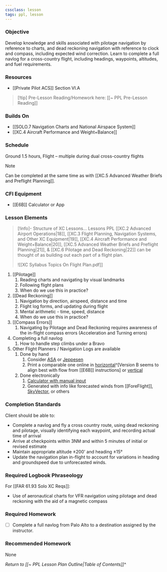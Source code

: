 ```yaml
---
cssclass: lesson
tags: ppl, lesson
---
```

### Objective
Develop knowledge and skills associated with pilotage navigation by reference to charts, and dead reckoning navigation with reference to clock and compass, including expected wind correction.  Learn to complete a full navlog for a cross-country flight, including headings, waypoints, altitudes, and fuel requirements.

### Resources
- [[Private Pilot ACS]] Section VI.A

> [!tip] Pre-Lesson Reading/Homework here: [[~ PPL Pre-Lesson Reading]]

### Builds On
- [[SOLO.7 Navigation Charts and National Airspace System]]
- [[XC.4 Aircraft Performance and Weight+Balance]]

### Schedule
Ground 1.5 hours, Flight – multiple during dual cross-country flights

> [!note] 
> Can be completed at the same time as with [[XC.5 Advanced Weather Briefs and Preflight Planning]].

### CFI Equipment
- [[E6B]] Calculator or App

### Lesson Elements
> [!info]- Structure of XC Lessons...
> Lessons PPL [[XC.2 Advanced Airport Operations|18]], [[XC.3 Flight Planning, Navigation Systems, and Other XC Equipment|19]], [[XC.4 Aircraft Performance and Weight+Balance|20]], [[XC.5 Advanced Weather Briefs and Preflight Planning|21]], & [[XC.6 Pilotage and Dead Reckoning|22]] can be thought of as building out each part of a flight plan.
> 
> ![[XC Syllabus Topics On Flight Plan.pdf]]

1. [[Pilotage]]
	1. Reading charts and navigating by visual landmarks
	2. Following flight plans
	3. When do we use this in practice?
2. [[Dead Reckoning]]
	1. Navigation by direction, airspeed, distance and time
	2. Flight log forms, and updating during flight
	3. Mental arithmetic - time, speed, distance
	4. When do we use this in practice?
3. [[Compass Errors]]
	1. Navigating by Pilotage and Dead Reckoning requires awareness of the in-flight compass errors (Acceleration and Turning errors)
4. Completing a full navlog
	1. How to handle step climbs under a Bravo
5. Other Flight Planners / Navigation Logs are available
	1. Done by hand
		1. Consider [ASA](https://asa2fly.com/flight-planner-pad/) or [Jeppesen](https://www.amazon.com/Jeppesen-VFR-Navigation-Log-JS436183/dp/B003VSCCJ0/ref=sr_1_36?keywords=JEPPESEN&qid=1703037416&sr=8-36)
		2. Print a comparable one online in [horizontal](https://www.dauntless-soft.com/products/Freebies/VFRFlightPlanner/)^[Version B seems to align best with flow from [[E6B]] instructions] or [vertical](https://www.reddit.com/r/flying/comments/za5mbd/comment/iykckje/?utm_source=share&utm_medium=web2x&context=3)
	2. Done electronically
		1. [Calculator with manual input](https://e6bx.com/navlog/)
		2. Generated with info like forecasted winds from [[ForeFlight]], [SkyVector](https://skyvector.com/), or others

### Completion Standards
Client should be able to:
- Complete a navlog and fly a cross country route, using dead reckoning and pilotage, visually identifying each waypoint, and recording actual time of arrival
- Arrive at checkpoints within 3NM and within 5 minutes of initial or revised estimate
- Maintain appropriate altitude ±200' and heading ±15°
- Update the navigation plan in-flight to account for variations in heading and groundspeed due to unforecasted winds.

### Required Logbook Phraseology
For [[FAR 61.93 Solo XC Reqs]]:
- Use of aeronautical charts for VFR navigation using pilotage and dead reckoning with the aid of a magnetic compass

### Required Homework
- [ ] Complete a full navlog from Palo Alto to a destination assigned by the instructor.

### Recommended Homework
None

*Return to [[~ PPL Lesson Plan Outline|Table of Contents]]^*